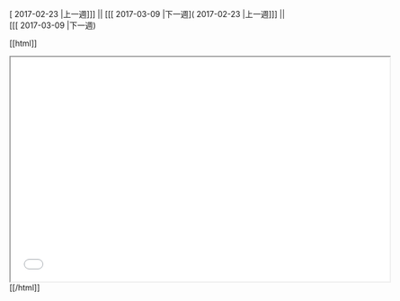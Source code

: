 [ 2017-02-23 |上一週]]] || [[[ 2017-03-09 |下一週]( 2017-02-23 |上一週]]] || [[[ 2017-03-09 |下一週)



[[html]]
<iframe src='<http://pad.hackingthursday.org>  ?showControls=true&showChat=true&showLineNumbers=true&useMonospaceFont=false' width=675 height=400></iframe>
[[/html]]